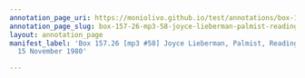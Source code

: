 ```yaml
---
annotation_page_uri: https://moniolivo.github.io/test/annotations/box-157-26-mp3-58-joyce-lieberman-palmist-reading-of-gloria-15-november-1980-canvas-1-astrology.json
annotation_page_slug: box-157-26-mp3-58-joyce-lieberman-palmist-reading-of-gloria-15-november-1980-canvas-1-astrology
layout: annotation_page
manifest_label: 'Box 157.26 [mp3 #58] Joyce Lieberman, Palmist, Reading of Gloria,
  15 November 1980'

---
```

